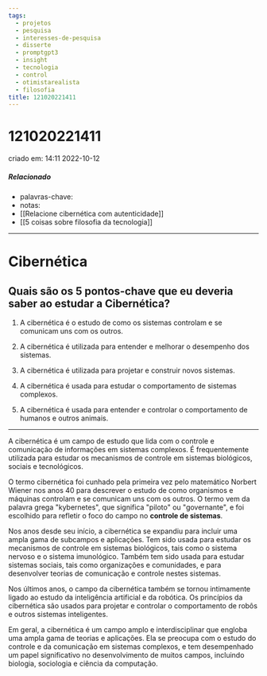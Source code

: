 ```yaml
---
tags:
  - projetos
  - pesquisa
  - interesses-de-pesquisa
  - disserte
  - promptgpt3
  - insight
  - tecnologia
  - control
  - otimistarealista
  - filosofia
title: 121020221411
---
```


# 121020221411

criado em: 14:11 2022-10-12

##### Relacionado

- palavras-chave: 
- notas: 
- [[Relacione cibernética com autenticidade]]
- [[5 coisas sobre filosofia da tecnologia]]

---

# Cibernética

## Quais são os 5 pontos-chave que eu deveria saber ao estudar a Cibernética?

1. A cibernética é o estudo de como os sistemas controlam e se comunicam uns com os outros.

2. A cibernética é utilizada para entender e melhorar o desempenho dos sistemas.

3. A cibernética é utilizada para projetar e construir novos sistemas.

4. A cibernética é usada para estudar o comportamento de sistemas complexos.

5. A cibernética é usada para entender e controlar o comportamento de humanos e outros animais.

---

A cibernética é um campo de estudo que lida com o controle e comunicação de informações em sistemas complexos. É frequentemente utilizada para estudar os mecanismos de controle em sistemas biológicos, sociais e tecnológicos.

O termo cibernética foi cunhado pela primeira vez pelo matemático Norbert Wiener nos anos 40 para descrever o estudo de como organismos e máquinas controlam e se comunicam uns com os outros. O termo vem da palavra grega "kybernetes", que significa "piloto" ou "governante", e foi escolhido para refletir o foco do campo no **controle de sistemas**.

Nos anos desde seu início, a cibernética se expandiu para incluir uma ampla gama de subcampos e aplicações. Tem sido usada para estudar os mecanismos de controle em sistemas biológicos, tais como o sistema nervoso e o sistema imunológico. Também tem sido usada para estudar sistemas sociais, tais como organizações e comunidades, e para desenvolver teorias de comunicação e controle nestes sistemas.

Nos últimos anos, o campo da cibernética também se tornou intimamente ligado ao estudo da inteligência artificial e da robótica. Os princípios da cibernética são usados para projetar e controlar o comportamento de robôs e outros sistemas inteligentes.

Em geral, a cibernética é um campo amplo e interdisciplinar que engloba uma ampla gama de teorias e aplicações. Ela se preocupa com o estudo do controle e da comunicação em sistemas complexos, e tem desempenhado um papel significativo no desenvolvimento de muitos campos, incluindo biologia, sociologia e ciência da computação.
